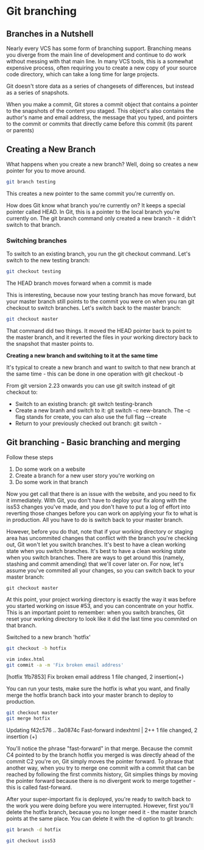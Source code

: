 # Git branching

## Branches in a Nutshell

Nearly every VCS has some form of branching support. Branching means you diverge from the main line of development and continue to do work without messing with that main line. In many VCS tools, this is a somewhat expensive process, often requiring you to create a new copy of your source code directory, which can take a long time for large projects.

Git doesn't store data as a series of changesets of differences, but instead as a series of snapshots.

When you make a commit, Git stores a commit object that contains a pointer to the snapshots of the content you staged. This object's also contains the author's name and email address, the message that you typed, and pointers to the commit or commits that directly came before this commit (its parent or parents)

## Creating a New Branch

What happens when you create a new branch? Well, doing so creates a new pointer for you to move around.

```bash
git branch testing
```
This creates a new pointer to the same commit you're currently on.

How does Git know what branch you're currently on? It keeps a special pointer called HEAD. In Git, this is a pointer to the local branch you're currently on. The git branch command only created a new branch - it didn't switch to that branch. 

### Switching branches

To switch to an existing branch, you run the git checkout command. Let's switch to the new testing branch:

```bash
git checkout testing
```

The HEAD branch moves forward when a commit is made

This is interesting, because now your testing branch has move forward, but your master branch still points to the commit you were on when you ran git checkout to switch branches. Let's switch back to the master branch:

```bash
git checkout master 
```
That command did two things. It moved the HEAD pointer back to point to the master branch, and it reverted the files in your working directory back to the snapshot that master points to.

**Creating a new branch and switching to it at the same time**

It's typical to create a new branch and want to switch to that new branch at the same time - this can be done in one operation with git checkout -b

From git version 2.23 onwards you can use git switch instead of git checkout to:
- Switch to an existing branch: git switch testing-branch
- Create a new branh and switch to it: git switch -c new-branch. The -c flag stands for create, you can also use the full flag --create
- Return to your previously checked out branch: git switch -

## Git branching - Basic branching and merging

Follow these steps

1. Do some work on a website
2. Create a branch for a new user story you're working on
3. Do some work in that branch


Now you get call that there is an issue with the website, and you need to fix it immediately. With Git, you don't have to deploy your fix along with the iss53 changes you've made, and you don't have to put a log of effort into reverting those changes before you can work on applying your fix to what is in production. All you have to do is switch back to your master branch.

However, before you do that, note that if your working directory or staging area has uncommited changes that conflict with the branch you're checking out, Git won't let you switch branches. It's best to have a clean working state when you switch branches. It's best to have a clean working state when you switch branches. There are ways to get around this (namely, stashing and commit amending) that we'll cover later on. For now, let's assume you've commited all your changes, so you can switch back to your master branch:

```go
git checkout master
```

At this point, your project working directory is exactly the way it was before you started working on issue #53, and you can concentrate on your hotfix. This is an important point to remember: when you switch branches, Git reset your working directory to look like it did the last time you commited on that branch.

Switched to a new branch 'hotfix'
```bash
git checkout -b hotfix
```

```bash
vim index.html
git commit -a -m 'Fix broken email address'
```

[hotfix 1fb7853] Fix broken email address
1 file changed, 2 insertion(+)

You can run your tests, make sure the hotfix is what you want, and finally merge the hotfix branch back into your master branch to deploy to production.

```bash
git checkout master
git merge hotfix
```

Updating f42c576 .. 3a0874c
Fast-forward
indexhtml | 2++
1 file changed, 2 insertion (+)

You'll notice the phrase "fast-forward" in that merge. Because the commit C4 pointed to by the branch hotfix you merged is was directly ahead of the commit C2 you're on, Git simply moves the pointer forward. To phrase that another way, when you try to merge one commit with a commit that can be reached by following the first commits history, Git simplies things by moving the pointer forward because there is no divergent work to merge together - this is called fast-forward.

After your super-important fix is deployed, you're ready to switch back to the work you were doing before you were interrupted. However, first you'll delete the hotfix branch, because you no longer need it - the master branch points at the same place. You can delete it with the -d option to git branch:

```bash
git branch -d hotfix
```

```bash
git checkout iss53 
```

